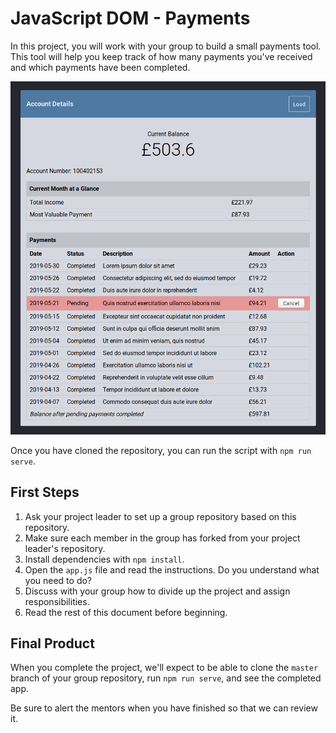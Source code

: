 # JavaScript DOM - Payments

In this project, you will work with your group to build a small payments tool. This tool will help you keep track of how many payments you've received and which payments have been completed.

![Screenshot of the completed payments app](./screenshot.png)

Once you have cloned the repository, you can run the script with `npm run serve`.

## First Steps

1. Ask your project leader to set up a group repository based on this repository.
2. Make sure each member in the group has forked from your project leader's repository.
3. Install dependencies with `npm install`.
4. Open the `app.js` file and read the instructions. Do you understand what you need to do?
5. Discuss with your group how to divide up the project and assign responsibilities.
6. Read the rest of this document before beginning.

## Final Product

When you complete the project, we'll expect to be able to clone the `master` branch of your group repository, run `npm run serve`, and see the completed app.

Be sure to alert the mentors when you have finished so that we can review it.
